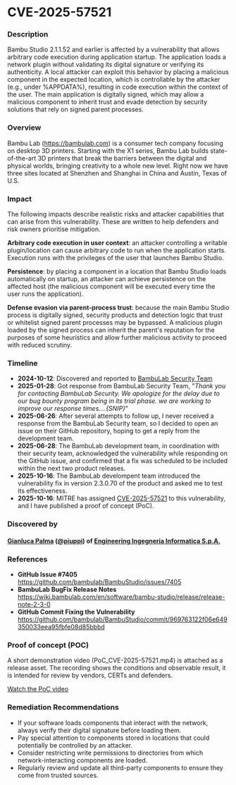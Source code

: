 # CVE-2025-57521

### Description
Bambu Studio 2.1.1.52 and earlier is affected by a vulnerability that allows arbitrary code execution during application startup. The application loads a network plugin without validating its digital signature or verifying its authenticity. A local attacker can exploit this behavior by placing a malicious component in the expected location, which is controllable by the attacker (e.g., under %APPDATA%), resulting in code execution within the context of the user. The main application is digitally signed, which may allow a malicious component to inherit trust and evade detection by security solutions that rely on signed parent processes.

### Overview
Bambu Lab (https://bambulab.com) is a consumer tech company focusing on desktop 3D printers. Starting with the X1 series, Bambu Lab builds state-of-the-art 3D printers that break the barriers between the digital and physical worlds, bringing creativity to a whole new level. Right now we have three sites located at Shenzhen and Shanghai in China and Austin, Texas of U.S.

### Impact
The following impacts describe realistic risks and attacker capabilities that can arise from this vulnerability. These are written to help defenders and risk owners prioritise mitigation.

**Arbitrary code execution in user context**: an attacker controlling a writable plugin/location can cause arbitrary code to run when the application starts. Execution runs with the privileges of the user that launches Bambu Studio.

**Persistence**: by placing a component in a location that Bambu Studio loads automatically on startup, an attacker can achieve persistence on the affected host (the malicious component will be executed every time the user runs the application).

**Defense evasion via parent-process trust**: because the main Bambu Studio process is digitally signed, security products and detection logic that trust or whitelist signed parent processes may be bypassed. A malicious plugin loaded by the signed process can inherit the parent's reputation for the purposes of some heuristics and allow further malicious activity to proceed with reduced scrutiny.

### Timeline
- **2024-10-12**: Discovered and reported to [BambuLab Security Team](https://bambulab.com/en-us/security)
- **2025-01-28**: Got response from BambuLab Security Team, "*Thank you for contacting BambuLab Security. We apologize for the delay due to our bug bounty program being in its trial phase. we are working to improve our response times....{SNIP}*"
- **2025-06-26**: After several attempts to follow up, I never received a response from the BambuLab Security team, so I decided to open an issue on their GitHub repository, hoping to get a reply from the development team.
- **2025-06-28**: The BambuLab development team, in coordination with their security team, acknowledged the vulnerability while responding on the GitHub issue, and confirmed that a fix was scheduled to be included within the next two product releases.
- **2025-10-16**: The BambuLab develompent team introduced the vulnerability fix in version 2.3.0.70 of the product and asked me to test its effectiveness.
- **2025-10-16**: MITRE has assigned [CVE-2025-57521](https://nvd.nist.gov/vuln/detail/CVE-2025-57521) to this vulnerability, and I have published a proof of concept (PoC).

### Discovered by

#### [Gianluca Palma](https://www.linkedin.com/in/piuppi/) ([@piuppi](https://twitter.com/piuppi)) of [Engineering Ingegneria Informatica S.p.A.](https://www.eng.it)

### References

- **GitHub Issue #7405**  
  <https://github.com/bambulab/BambuStudio/issues/7405>  
- **BambuLab BugFix Release Notes**  
  <https://wiki.bambulab.com/en/software/bambu-studio/release/release-note-2-3-0>  
- **GitHub Commit Fixing the Vulnerability**
  <https://github.com/bambulab/BambuStudio/commit/969763122f06e649350033eea95fbfe08d85bbbd>

### Proof of concept (POC)

A short demonstration video (PoC_CVE-2025-57521.mp4) is attached as a release asset. The recording shows the conditions and observable result, it is intended for review by vendors, CERTs and defenders.

[Watch the PoC video](videos/PoC_CVE-2025-57521.mp4)

### Remediation Recommendations

- If your software loads components that interact with the network, always verify their digital signature before loading them.
- Pay special attention to components stored in locations that could potentially be controlled by an attacker.
- Consider restricting write permissions to directories from which network-interacting components are loaded.
- Regularly review and update all third-party components to ensure they come from trusted sources.
